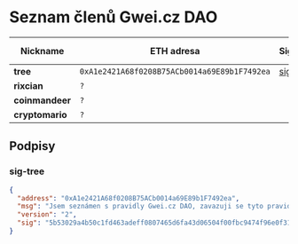 # Seznam členů Gwei.cz DAO


Nickname        | ETH adresa                                   | Sig.             |  Discord         | Pozván členem | Členem od
---             | ---                                          | ---              | ---              | ---           | ---
**tree**        | `0xA1e2421A68f0208B75ACb0014a69E89b1F7492ea` | [sig](#sig-tree) | tree#7466        | -             | -
**rixcian**     | `?`                                          |                  | rixcian#4383     | -             | -
**coinmandeer** | `?`                                          |                  | coinmandeer#9287 | -             | -
**cryptomario** | `?`                                          |                  | cryptomario#0917 | -             | -


## Podpisy

### sig-tree
```json
{
  "address": "0xA1e2421A68f0208B75ACb0014a69E89b1F7492ea",
  "msg": "Jsem seznámen s pravidly Gwei.cz DAO, zavazuji se tyto pravidla respektovat a chci se stát členem, tree",
  "version": "2",
  "sig": "5b53029a4b50c1fd463adeff0807465d6fa43d06504f00fbc9474f96e0f317163d6fbf6ee9378944bdad42ee5bdbf75bc154af8ed04fafa7e57237549d011d8d1b"
}
```
